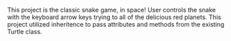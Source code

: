 This project is the classic snake game, in space! User controls the snake with the keyboard arrow keys trying to all of the delicious red planets. This project utilized inheritence to pass attributes and methods from the existing Turtle class.
